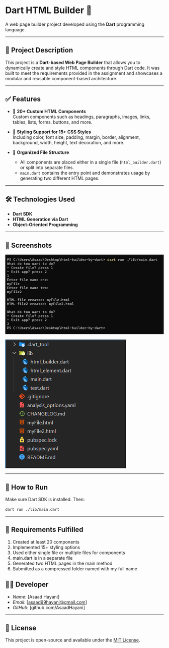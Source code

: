 # Dart HTML Builder 🧱

A web page builder project developed using the **Dart** programming language.

---

## 📄 Project Description

This project is a **Dart-based Web Page Builder** that allows you to dynamically create and style HTML components through Dart code. It was built to meet the requirements provided in the assignment and showcases a modular and reusable component-based architecture.

---

## ✅ Features

- 🧩 **20+ Custom HTML Components**  
  Custom components such as headings, paragraphs, images, links, tables, lists, forms, buttons, and more.

- 🎨 **Styling Support for 15+ CSS Styles**  
  Including color, font size, padding, margin, border, alignment, background, width, height, text decoration, and more.

- 📁 **Organized File Structure**
  - All components are placed either in a single file (`html_builder.dart`) or split into separate files.
  - `main.dart` contains the entry point and demonstrates usage by generating two different HTML pages.

---

## 🛠️ Technologies Used

- **Dart SDK**
- **HTML Generation via Dart**
- **Object-Oriented Programming**

---

## 📸 Screenshots

![Program](screenshots/program.png)

![Files](screenshots/files.png)

---

## 🚀 How to Run

Make sure Dart SDK is installed. Then:

`dart run ./lib/main.dart`

---

## 📌 Requirements Fulfilled

1. Created at least 20 components
2. Implemented 15+ styling options
3. Used either single file or multiple files for components
4. main.dart is in a separate file
5. Generated two HTML pages in the main method
6. Submitted as a compressed folder named with my full name

## 👨‍💻 Developer

- _Name_: [Asaad Hayani]
- _Email_: [asaad99hayani@gmail.com]
- _GitHub_: [github.com/AsaadHayani]

---

## 📄 License

This project is open-source and available under the [MIT License](LICENSE).
